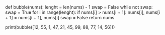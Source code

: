 

def bubble(nums):
    lenght = len(nums) - 1
    swap = False
    while not swap:
        swap = True
        for i in range(lenght):
            if nums[i] > nums[i + 1]:
                nums[i], nums[i + 1] = nums[i + 1], nums[i]
                swap = False
    return nums
    
print(bubble([12, 55, 1, 47, 21, 45, 99, 88, 77, 14, 56]))
